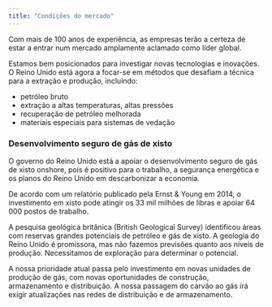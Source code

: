 ```yaml
---
title: "Condições do mercado"
---
```

Com mais de 100 anos de experiência, as empresas terão a certeza de estar a entrar num mercado amplamente aclamado como líder global.

Estamos bem posicionados para investigar novas tecnologias e inovações. O Reino Unido está agora a focar-se em métodos que desafiam a técnica para a extração e produção, incluindo:

- petróleo bruto
- extração a altas temperaturas, altas pressões
- recuperação de petróleo melhorada
- materiais especiais para sistemas de vedação

### Desenvolvimento seguro de gás de xisto

O governo do Reino Unido está a apoiar o desenvolvimento seguro de gás de xisto onshore, pois é positivo para o trabalho, a segurança energética e os planos do Reino Unido em descarbonizar a economia. 

De acordo com um relatório publicado pela Ernst & Young em 2014, o investimento em xisto pode atingir os 33 mil milhões de libras e apoiar 64 000 postos de trabalho.

A pesquisa geológica britânica (British Geological Survey) identificou áreas com reservas grandes potenciais de petróleo e gás de xisto. A geologia do Reino Unido é promissora, mas não fazemos previsões quanto aos níveis de produção. Necessitamos de exploração para determinar o potencial.
 
A nossa prioridade atual passa pelo investimento em novas unidades de produção de gás, com novas oportunidades de construção, armazenamento e distribuição. A nossa passagem do carvão ao gás irá exigir atualizações nas redes de distribuição e de armazenamento.
 